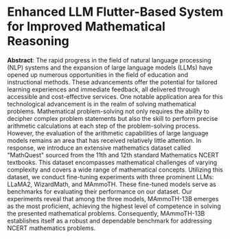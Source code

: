 # Enhanced LLM Flutter-Based System for Improved Mathematical Reasoning
**Abstract**: The rapid progress in the field of natural language processing (NLP) systems and the expansion of large language models (LLMs) have opened up numerous opportunities in the field of education and instructional methods. These advancements offer the potential for tailored learning experiences and immediate feedback, all delivered through accessible and cost-effective services. One notable application area for this technological advancement is in the realm of solving mathematical problems. Mathematical problem-solving not only requires the ability to decipher complex problem statements but also the skill to perform precise arithmetic calculations at each step of the problem-solving process. However, the evaluation of the arithmetic capabilities of large language models remains an area that has received relatively little attention. In response, we introduce an extensive mathematics dataset called "MathQuest" sourced from the 11th and 12th standard Mathematics NCERT textbooks. This dataset encompasses mathematical challenges of varying complexity and covers a wide range of mathematical concepts. Utilizing this dataset, we conduct fine-tuning experiments with three prominent LLMs: LLaMA2, WizardMath, and MAmmoTH. These fine-tuned models serve as benchmarks for evaluating their performance on our dataset. Our experiments reveal that among the three models, MAmmoTH-13B emerges as the most proficient, achieving the highest level of competence in solving the presented mathematical problems. Consequently, MAmmoTH-13B establishes itself as a robust and dependable benchmark for addressing NCERT mathematics problems.
